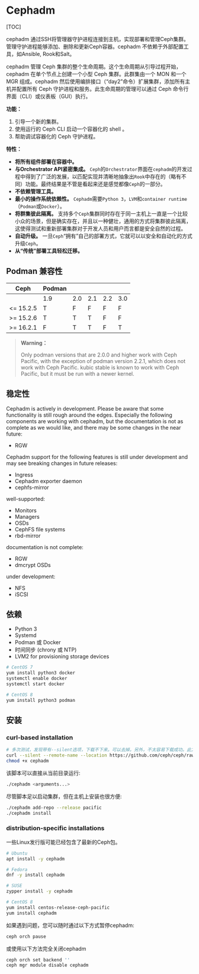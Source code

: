 # Cephadm

[TOC]

cephadm 通过SSH将管理器守护进程连接到主机，实现部署和管理Ceph集群。管理守护进程能够添加、删除和更新Ceph容器。cephadm 不依赖于外部配置工具，如Ansible, Rook和Salt。

cephadm 管理 Ceph 集群的整个生命周期。这个生命周期从引导过程开始，cephadm 在单个节点上创建一个小型 Ceph 集群。此群集由一个 MON 和一个 MGR 组成。cephadm 然后使用编排接口（“day2”命令）扩展集群，添加所有主机并配置所有 Ceph 守护进程和服务。此生命周期的管理可以通过 Ceph 命令行界面（CLI）或仪表板（GUI）执行。

**功能：**

1. 引导一个新的集群。
2. 使用运行的 Ceph CLI 启动一个容器化的 shell 。
3. 帮助调试容器化的 Ceph 守护进程。

**特性：**

- **将所有组件部署在容器中。**
- **与Orchestrator API紧密集成。** `Ceph`的`Orchestrator`界面在`cephadm`的开发过程中得到了广泛的发展，以匹配实现并清晰地抽象出`Rook`中存在的（略有不同）功能。最终结果是不管是看起来还是感觉都像`Ceph`的一部分。
- **不依赖管理工具。**
- **最小的操作系统依赖性。** `Cephadm`需要`Python 3`，`LVM`和`container runtime`（`Podman`或`Docker`）。
- **将群集彼此隔离。** 支持多个`Ceph`集群同时存在于同一主机上一直是一个比较小众的场景，但是确实存在，并且以一种健壮，通用的方式将集群彼此隔离，这使得测试和重新部署集群对于开发人员和用户而言都是安全自然的过程。
- **自动升级。** 一旦`Ceph`“拥有”自己的部署方式，它就可以以安全和自动化的方式升级`Ceph`。
- **从“传统”部署工具轻松迁移。** 

## Podman 兼容性

| Ceph      | Podman |      |      |      |      |
| --------- | ------ | ---- | ---- | ---- | ---- |
|           | 1.9    | 2.0  | 2.1  | 2.2  | 3.0  |
| <= 15.2.5 | T      | F    | F    | F    | F    |
| >= 15.2.6 | T      | T    | T    | F    | F    |
| >= 16.2.1 | F      | T    | T    | F    | T    |

> **Warning：**
>
> Only podman versions that are 2.0.0 and higher work with Ceph  Pacific, with the exception of podman version 2.2.1, which does not work with Ceph Pacific. kubic stable is known to work with Ceph Pacific, but it must be run with a newer kernel.

## 稳定性

Cephadm is actively in development. Please be aware that some functionality is still rough around the edges. Especially the following components are working with cephadm, but the documentation is not as complete as we would like, and there may be some changes in the near future:

- RGW

Cephadm support for the following features is still under development and may see breaking changes in future releases:

- Ingress
- Cephadm exporter daemon
- cephfs-mirror



well-supported:

- Monitors
- Managers
- OSDs
- CephFS file systems
- rbd-mirror

documentation is not complete:

- RGW
- dmcrypt OSDs

under development:

- NFS
- iSCSI

## 依赖

- Python 3
- Systemd
- Podman 或 Docker
- 时间同步 (chrony 或 NTP)
- LVM2 for provisioning storage devices

```bash
# CentOS 7
yum install python3 docker
systemctl enable docker
systemctl start docker

# CentOS 8
yum install python3 podman
```

## 安装

### curl-based installation

```bash
# 多次测试，发现带有--silent选项，下载不下来。可以去掉。另外，不太容易下载成功。此方法不建议。
curl --silent --remote-name --location https://github.com/ceph/ceph/raw/pacific/src/cephadm/cephadm
chmod +x cephadm
```

该脚本可以直接从当前目录运行:

```bash
./cephadm <arguments...>
```

尽管脚本足以启动集群，但在主机上安装也很方便:

```bash
./cephadm add-repo --release pacific
./cephadm install
```

### distribution-specific installations

一些Linux发行版可能已经包含了最新的Ceph包。

 ```bash
# Ubuntu
apt install -y cephadm

# Fedora
dnf -y install cephadm

# SUSE
zypper install -y cephadm

# CentOS 8
yum install centos-release-ceph-pacific
yum install cephadm
 ```

如果遇到问题，您可以随时通过以下方式暂停cephadm:

```bash
ceph orch pause
```

或使用以下方法完全关闭cephadm

```bash
ceph orch set backend ''
ceph mgr module disable cephadm
```
